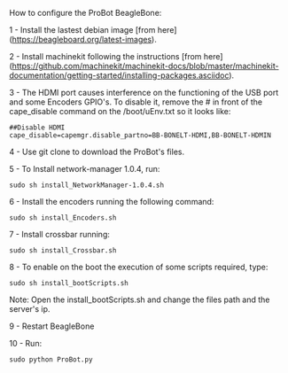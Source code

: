 How to configure the ProBot BeagleBone:

1 - Install the lastest debian image [from here]
(https://beagleboard.org/latest-images). 


2 - Install machinekit following the instructions [from here] (https://github.com/machinekit/machinekit-docs/blob/master/machinekit-documentation/getting-started/installing-packages.asciidoc).

3 - The HDMI port causes interference on the functioning of the USB port and some Encoders GPIO's. To disable it, remove the # in front of the cape_disable command on the /boot/uEnv.txt so it looks like: 

    ##Disable HDMI
    cape_disable=capemgr.disable_partno=BB-BONELT-HDMI,BB-BONELT-HDMIN

4 - Use git clone to download the ProBot's files.

5 - To Install network-manager 1.0.4, run:

	sudo sh install_NetworkManager-1.0.4.sh
	
6 -  Install the encoders running the following command:

	sudo sh install_Encoders.sh
	
7 -  Install crossbar running:

	sudo sh install_Crossbar.sh

8 - To enable on the boot the execution of some scripts required, type:

	sudo sh install_bootScripts.sh 
	
Note: Open the install_bootScripts.sh and change the files path and the server's ip.

9 - Restart BeagleBone	

10 - Run:

	sudo python ProBot.py
